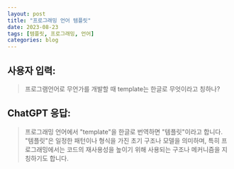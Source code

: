 ```yaml
---
layout: post
title: "프로그래밍 언어 템플릿"
date: 2023-08-23
tags: [템플릿, 프로그래밍, 언어]
categories: blog
---
```


## 사용자 입력:
> 프로그램언어로 무언가를  개발할 때 template는 한글로 무엇이라고 칭하나?

## ChatGPT 응답:
> 프로그래밍 언어에서 "template"을 한글로 번역하면 "템플릿"이라고 합니다. "템플릿"은 일정한 패턴이나 형식을 가진 초기 구조나 모델을 의미하며, 특히 프로그래밍에서는 코드의 재사용성을 높이기 위해 사용되는 구조나 메커니즘을 지칭하기도 합니다.

